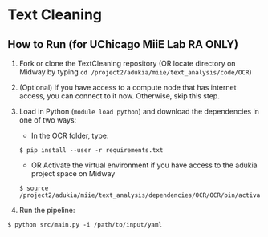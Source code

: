 # Text Cleaning
## How to Run (for UChicago MiiE Lab RA ONLY) 

1. Fork or clone the TextCleaning repository (OR locate directory on Midway by typing `cd /project2/adukia/miie/text_analysis/code/OCR`)
2. (Optional) If you have access to a compute node that has internet access, you can connect to it now. Otherwise, skip this step.
3. Load in Python (`module load python`) and download the dependencies in one of two ways:
    - In the OCR folder, type:
    ```
    $ pip install --user -r requirements.txt
    ```
    - OR Activate the virtual environment if you have access to the adukia project space on Midway
    ```
    $ source /project2/adukia/miie/text_analysis/dependencies/OCR/OCR/bin/activate
    ```
    
4. Run the pipeline:
  ```
  $ python src/main.py -i /path/to/input/yaml
  ```
  

